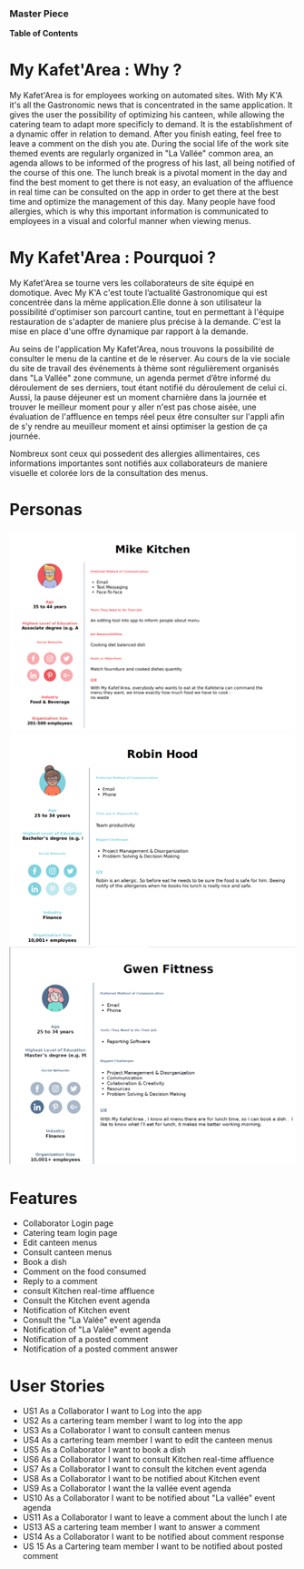 ### Master Piece

**Table of Contents**


# My Kafet'Area : Why ?
My Kafet'Area is for employees working on automated sites. With My K'A it's all the Gastronomic news that is concentrated in the same application. It gives the user the possibility of optimizing his canteen, while allowing the catering team to adapt more specificly to demand. It is the establishment of a dynamic offer in relation to demand.
After you finish eating, feel free to leave a comment on the dish you ate.
During the social life of the work site themed events are regularly organized in "La Vallée" common area, an agenda allows to be informed of the progress of his last, all being notified of the course of this one. 
The lunch break is a pivotal moment in the day and find the best moment to get there is not easy, an evaluation of the affluence in real time can be consulted on the app in order to get there at the best time and optimize the management of this day.
Many people have food allergies, which is why this important information is communicated to employees in a visual and colorful manner when viewing menus.

 
# My Kafet'Area : Pourquoi ?
   My Kafet'Area se tourne vers les collaborateurs de site équipé en domotique. 
Avec My K'A c'est toute l’actualité Gastronomique qui est concentrée dans la même application.Elle donne à son utilisateur la possibilité d'optimiser son parcourt cantine, tout en permettant à l'équipe restauration de s'adapter de maniere plus précise à la demande. C'est la mise en place d'une offre dynamique par rapport à la demande.

   Au seins de l'application My Kafet'Area, nous trouvons  la possibilité de consulter le menu de la cantine et de le réserver. Au cours de la vie sociale du site de travail des événements à thème sont régulièrement organisés dans "La Vallée" zone commune, un agenda permet d’être informé du déroulement de ses derniers, tout étant notifié du déroulement de celui ci. 
Aussi, la pause déjeuner est un moment charnière dans la journée et trouver le meilleur moment
pour y aller n'est pas chose aisée, une évaluation de l'affluence en temps réel peux être consulter sur l'appli afin de
s'y rendre au meuilleur moment et ainsi optimiser la gestion de ça journée.

Nombreux sont ceux qui possedent des allergies allimentaires, ces informations importantes sont notifiés aux collaborateurs de maniere visuelle et colorée lors de la consultation des menus.


# Personas
![](https://github.com/Sbeaubrundiant/My-Kafet-Area/blob/master/Ref/image/Mike%20Kitchen.png)
![](https://github.com/Sbeaubrundiant/My-Kafet-Area/blob/master/Ref/image/Robin%20hood.png)
![](https://github.com/Sbeaubrundiant/My-Kafet-Area/blob/master/Ref/image/gwen%20fitness.png)

# Features

- Collaborator Login page 
- Catering team login page
- Edit canteen menus
- Consult canteen menus
- Book a dish
- Comment on the food consumed
- Reply to a comment
- consult Kitchen real-time affluence
- Consult the Kitchen event agenda
- Notification of Kitchen event 
- Consult the "La Valée" event agenda
- Notification of "La Valée" event agenda
- Notification of a posted comment
- Notification of a posted comment answer

# User Stories

- US1
As a Collaborator I want to Log into the app
- US2
As a cartering team member I want to log into the app
- US3
As a Collaborator I want to consult canteen menus
- US4
As a cartering team member I want to edit the canteen menus
- US5
As a Collaborator I want to book a dish
- US6
As a Collaborator I want to consult Kitchen real-time affluence 
- US7
As a Collaborator I want to consult the kitchen event agenda 
- US8
As a Collaborator I want to be notified about Kitchen event 
- US9
As a Collaborator I want the la vallée event agenda 
- US10
As a Collaborator I want to be notified about "La vallée" event agenda
- US11
As a Collaborator I want to leave a comment about the lunch I ate
- US13
AS a cartering team member I want to answer a comment
- US14 
As a Collaborator I want to be notified about comment response
- US 15
As a Cartering team member I want to  be notified about posted comment


